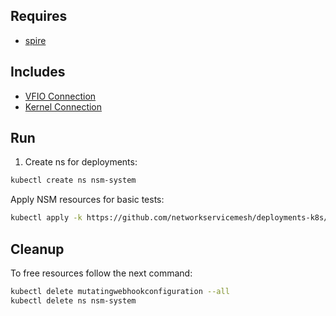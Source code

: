 ## Requires

- [spire](../spire)

## Includes

- [VFIO Connection](../use-cases/Vfio2Noop)
- [Kernel Connection](../use-cases/SriovKernel2Noop)

## Run

1. Create ns for deployments:
```bash
kubectl create ns nsm-system
```

Apply NSM resources for basic tests:
```bash
kubectl apply -k https://github.com/networkservicemesh/deployments-k8s/examples/sriov?ref=0f7be57509eafb4fe4e704dd5663364d9eee32af
```

## Cleanup

To free resources follow the next command:
```bash
kubectl delete mutatingwebhookconfiguration --all
kubectl delete ns nsm-system
```
